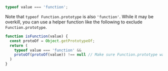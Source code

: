 ```javascript
typeof value === 'function';
```

Note that `typeof Function.prototype` is also `'function'`. While it may be overkill, you can use a helper function like the following to exclude `Function.prototype`.

```javascript
function isFunction(value) {
  const protoOf = Object.getPrototypeOf;
  return (
    typeof value === 'function' &&
    protoOf(protoOf(value)) !== null // Make sure Function.prototype was not passed in
  )
}
```
